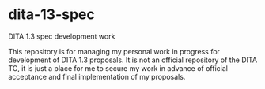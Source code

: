 dita-13-spec
============

DITA 1.3 spec development work

This repository is for managing my personal work in progress for development of DITA 1.3 proposals. 
It is not an official repository of the DITA TC, it is just a place for me to secure my work
in advance of official acceptance and final implementation of my proposals.
